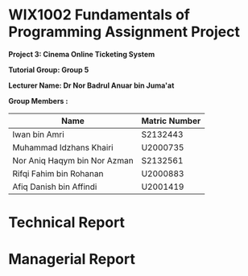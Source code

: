 # WIX1002 Fundamentals of Programming Assignment Project
**Project 3: Cinema Online Ticketing System**

**Tutorial Group: Group 5**

**Lecturer Name: Dr Nor Badrul Anuar bin Juma'at**

**Group Members :**

| **Name**                     | **Matric Number** |
| ---------------------------- | ----------------- |
| Iwan bin Amri                | S2132443          |
| Muhammad Idzhans Khairi      | U2000735          |
| Nor Aniq Haqym bin Nor Azman | S2132561          |
| Rifqi Fahim bin Rohanan      | U2000883          |
| Afiq Danish bin Affindi      | U2001419          |

# Technical Report



# Managerial Report
